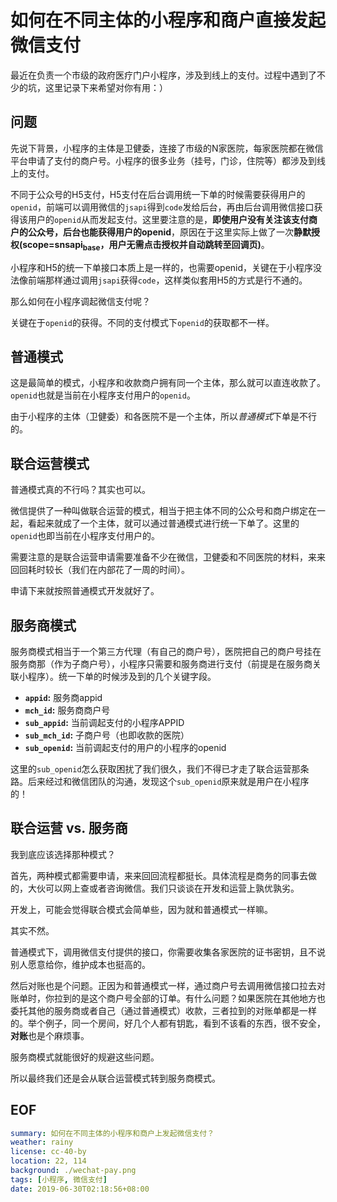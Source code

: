 
# 如何在不同主体的小程序和商户直接发起微信支付

最近在负责一个市级的政府医疗门户小程序，涉及到线上的支付。过程中遇到了不少的坑，这里记录下来希望对你有用：）

## 问题

先说下背景，小程序的主体是卫健委，连接了市级的N家医院，每家医院都在微信平台申请了支付的商户号。小程序的很多业务（挂号，门诊，住院等）都涉及到线上的支付。

不同于公众号的H5支付，H5支付在后台调用统一下单的时候需要获得用户的`openid`，前端可以调用微信的`jsapi`得到`code`发给后台，再由后台调用微信接口获得该用户的`openid`从而发起支付。这里要注意的是，**即使用户没有关注该支付商户的公众号，后台也能获得用户的openid**，原因在于这里实际上做了一次**静默授权(scope=snsapi<sub>base</sub>，用户无需点击授权并自动跳转至回调页)**。

小程序和H5的统一下单接口本质上是一样的，也需要openid，关键在于小程序没法像前端那样通过调用`jsapi`获得`code`，这样类似套用H5的方式是行不通的。

那么如何在小程序调起微信支付呢？

关键在于`openid`的获得。不同的支付模式下`openid`的获取都不一样。

## 普通模式

这是最简单的模式，小程序和收款商户拥有同一个主体，那么就可以直连收款了。`openid`也就是当前在小程序支付用户的`openid`。

由于小程序的主体（卫健委）和各医院不是一个主体，所以*普通模式*下单是不行的。

## 联合运营模式

普通模式真的不行吗？其实也可以。

微信提供了一种叫做联合运营的模式，相当于把主体不同的公众号和商户绑定在一起，看起来就成了一个主体，就可以通过普通模式进行统一下单了。这里的`openid`也即当前在小程序支付用户的。

需要注意的是联合运营申请需要准备不少在微信，卫健委和不同医院的材料，来来回回耗时较长（我们在内部花了一周的时间）。

申请下来就按照普通模式开发就好了。

## 服务商模式

服务商模式相当于一个第三方代理（有自己的商户号），医院把自己的商户号挂在服务商那（作为子商户号），小程序只需要和服务商进行支付（前提是在服务商关联小程序）。统一下单的时候涉及到的几个关键字段。

-   **`appid`:** 服务商appid
-   **`mch_id`:** 服务商商户号
-   **`sub_appid`:** 当前调起支付的小程序APPID
-   **`sub_mch_id`:** 子商户号（也即收款的医院）
-   **`sub_openid`:** 当前调起支付的用户的小程序的openid

这里的`sub_openid`怎么获取困扰了我们很久，我们不得已才走了联合运营那条路。后来经过和微信团队的沟通，发现这个`sub_openid`原来就是用户在小程序的！

## 联合运营 vs. 服务商

我到底应该选择那种模式？

首先，两种模式都需要申请，来来回回流程都挺长。具体流程是商务的同事去做的，大伙可以网上查或者咨询微信。我们只谈谈在开发和运营上孰优孰劣。

开发上，可能会觉得联合模式会简单些，因为就和普通模式一样嘛。

其实不然。

普通模式下，调用微信支付提供的接口，你需要收集各家医院的证书密钥，且不说别人愿意给你，维护成本也挺高的。

然后对账也是个问题。正因为和普通模式一样，通过商户号去调用微信接口拉去对账单时，你拉到的是这个商户号全部的订单。有什么问题？如果医院在其他地方也委托其他的服务商或者自己（通过普通模式）收款，三者拉到的对账单都是一样的。举个例子，同一个房间，好几个人都有钥匙，看到不该看的东西，很不安全，**对账**也是个麻烦事。

服务商模式就能很好的规避这些问题。

所以最终我们还是会从联合运营模式转到服务商模式。

## EOF

```yaml
summary: 如何在不同主体的小程序和商户上发起微信支付？
weather: rainy
license: cc-40-by
location: 22, 114
background: ./wechat-pay.png
tags: [小程序, 微信支付]
date: 2019-06-30T02:18:56+08:00
```
